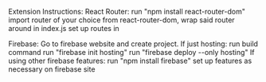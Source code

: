 Extension Instructions:
React Router:
run "npm install react-router-dom"
import router of your choice from react-router-dom, wrap said router around <App/> in index.js
set up routes in <App/>

Firebase:
Go to firebase website and create project.
If just hosting:
run build command
run "firebase init hosting"
run "firebase deploy --only hosting"
If using other firebase features:
run "npm install firebase"
set up features as necessary on firebase site
